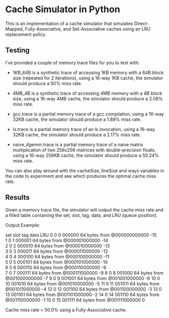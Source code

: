 # Cache Simulator in Python

This is an implementation of a cache simulator that simulates Direct-Mapped, Fully-Associative, and Set-Associative caches using an LRU replacement policy.

## Testing

I've provided a couple of memory trace files for you to test with:

- 1KB_64B is a synthetic trace of accessing 1KB memory with a 64B block size (repeated for 2 iterations), using a 16-way 1KB cache, the simulator should produce a 50% miss rate.

- 4MB_4B is a synthetic trace of accessing 4MB memory with a 4B block size, using a 16-way 4MB cache, the simulator should produce a 2.08% miss rate.

- gcc.trace is a partial memory trace of a gcc compilation, using a 16-way 32KB cache, the simulator should produce a 1.89% miss rate.

- ls.trace is a partial memory trace of an ls invocation, using a 16-way 32KB cache, the simulator should produce a 2.17% miss rate.

- naive_dgemm.trace is a partial memory trace of a naive matrix multiplication of two 256x256 matrices with double-precision floats, using a 16-way 256KB cache, the simulator should produce a 50.24% miss rate.

You can also play around with the cacheSize, lineSize and ways variables in the code to experiment and see which produces the optimal cache miss rate.


## Results

Given a memory trace file, the simulator will output the cache miss rate and a filled table containing the set, slot, tag, data, and LRU (queue position).

Output Example:

   set  slot     tag                         data  LRU
0     0     0  000000  64 bytes from @000000000000  -15   
1     0     1  000001  64 bytes from @000001000000  -14   
2     0     2  000010  64 bytes from @000010000000  -13   
3     0     3  000011  64 bytes from @000011000000  -12   
4     0     4  000100  64 bytes from @000100000000  -11   
5     0     5  000101  64 bytes from @000101000000  -10   
6     0     6  000110  64 bytes from @000110000000   -9   
7     0     7  000111  64 bytes from @000111000000   -8
8     0     8  001000  64 bytes from @001000000000   -7
9     0     9  001001  64 bytes from @001001000000   -6
10    0    10  001010  64 bytes from @001010000000   -5
11    0    11  001011  64 bytes from @001011000000   -4
12    0    12  001100  64 bytes from @001100000000   -3
13    0    13  001101  64 bytes from @001101000000   -2
14    0    14  001110  64 bytes from @001110000000   -1
15    0    15  001111  64 bytes from @001111000000    0

Cache miss rate = 50.0% using a Fully-Associative cache.
